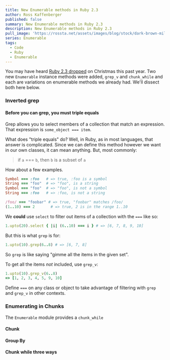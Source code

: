 ```yaml
---
title: New Enumerable methods in Ruby 2.3
author: Ross Kaffenberger
published: false
summary: New Enumerable methods in Ruby 2.3
description: New Enumerable methods in Ruby 2.3
pull_image: 'https://rossta.net/assets/images/blog/stock/dark-brown-milk-candy-pexels-photo.jpg'
series: Enumerable
tags:
  - Code
  - Ruby
  - Enumerable
---
```


You may have heard [Ruby 2.3 dropped](https://www.ruby-lang.org/en/news/2015/12/25/ruby-2-3-0-released/) on Christmas this past year. Two new `Enumerable` instance methods were added, `grep_v` and `chunk_while` and each are variations on enumerable methods we already had. We'll dissect both here below.

### Inverted grep

#### Before you can grep, you must triple equals

Grep allows you to select members of a collection that match an expression. That expression is `some_object === item`.

What does "triple equals" do? Well, in Ruby, as in most languages, that answer
is complicated. Since we can define this method however we want in our own
classes, it can mean anything. But, most commonly:

> if `a` === `b`, then `b` is a subset of `a`

How about a few examples.

```ruby
Symbol === :foo   # => true, :foo is a symbol
String === "foo"  # => "foo", is a string
Symbol === "foo"  # => "foo", is not a symbol
String === :foo   # => :foo, is not a string

/foo/ === "foobar" # => true, "foobar" matches /foo/
(1..10) === 2       # => true, 2 is in the range 1..10
```

We **could** use `select` to filter out items of a collection with the `===` like
so:

```ruby
1.upto(20).select { |i| (6..10) === i } # => [6, 7, 8, 9, 10]
```

But this is what `grep` is for:

```ruby
1.upto(10).grep(6..8) # => [6, 7, 8]
```

So `grep` is like saying "gimme all the items in the given set".

To get all the items *not* included, use `grep_v`:

```ruby
1.upto(10).grep_v(6..8)
=> [1, 2, 3, 4, 5, 9, 10]
```

Define `===` on any class or object to take advantage of filtering with `grep` and `grep_v` in other contexts.

### Enumerating in Chunks

The `Enumerable` module provides a `chunk_while`

#### Chunk
#### Group By
#### Chunk while three ways


